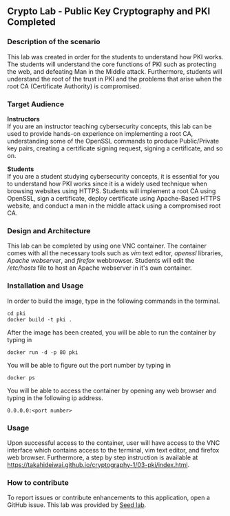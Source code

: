 ## Crypto Lab - Public Key Cryptography and PKI Completed
### Description of the scenario
This lab was created in order for the students to understand how PKI works. The students will understand the core functions of PKI such as protecting the web, and defeating Man in the Middle attack. Furthermore, students will understand the root of the trust in PKI and the problems that arise when the root CA (Certificate Authority) is compromised. 
### Target Audience
**Instructors**  
If you are an instructor teaching cybersecurity concepts, this lab can be used to provide hands-on experience on implementing a root CA, understanding some of the OpenSSL commands to produce Public/Private key pairs, creating a certificate signing request, signing a certificate, and so on. 
  
**Students**  
If you are a student studying cybersecurity concepts, it is essential for you to understand how PKI works since it is a widely used technique when browsing websites using HTTPS. Students will implement a root CA using OpenSSL, sign a certificate, deploy certificate using Apache-Based HTTPS website, and conduct a man in the middle attack using a compromised root CA. 
### Design and Architecture  
This lab can be completed by using one VNC container. The container comes with all the necessary tools such as *vim* text editor, *openssl* libraries, *Apache webserver*, and *firefox* webbrowser. Students will edit the */etc/hosts* file to host an Apache webserver in it's own container. 

### Installation and Usage
In order to build the image, type in the following commands in the terminal.  
```source
cd pki
docker build -t pki .
```
After the image has been created, you will be able to run the container by typing in
```source
docker run -d -p 80 pki  
```  
You will be able to figure out the port number by typing in
```source
docker ps
```
You will be able to access the container by opening any web browser and typing in the following ip address. 
```source
0.0.0.0:<port number>
```
### Usage  
Upon successful access to the container, user will have access to the VNC interface which contains access to the terminal, vim text editor, and firefox web browser. Furthermore, a step by step instruction is available at https://takahideiwai.github.io/cryptography-1/03-pki/index.html.
### How to contribute
To report issues or contribute enhancements to this application, open a GitHub issue.
This lab was provided by [Seed lab](https://seedsecuritylabs.org/Labs_16.04/Crypto/Crypto_PKI/).

